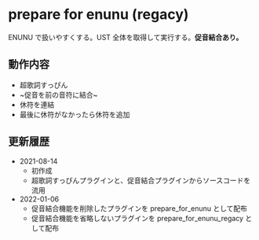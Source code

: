 # prepare for enunu (regacy)

ENUNU で扱いやすくする。UST 全体を取得して実行する。**促音結合あり。**

## 動作内容

- 超歌詞すっぴん
- ~促音を前の音符に結合~
- 休符を連結
- 最後に休符がなかったら休符を追加

## 更新履歴

- 2021-08-14
  - 初作成
  - 超歌詞すっぴんプラグインと、促音結合プラグインからソースコードを流用
- 2022-01-06
    - 促音結合機能を削除したプラグインを prepare_for_enunu として配布
    - 促音結合機能を省略しないプラグインを prepare_for_enunu_regacy として配布
